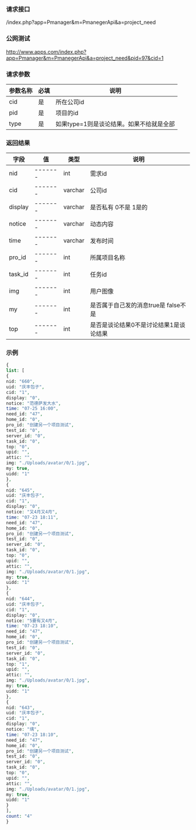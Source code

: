 ### **请求接口**
/index.php?app=Pmanager&m=PmanegerApi&a=project_need



### **公网测试**
http://www.apps.com/index.php?app=Pmanager&m=PmanegerApi&a=project_need&pid=97&cid=1

### **请求参数**

| 参数名称  |必填|     说明      |
|------|-----|------|
| cid     | 是 |   所在公司id   |
| pid| 是 |  项目的id   |
| type| 是 | 如果type=1则是谈论结果。如果不给就是全部   |


### **返回结果**
|字段        |值          |类型    |说明        |
| ---------  |--------    |-------- |--------  |
|nid|-------   |int    |需求id   |
|cid| -------     |varchar  |公司id   |
|display|-------     |varchar   |是否私有 0不是 1是的|
|notice| -------     |   varchar        |  动态内容    |
|time| -------    |varchar  |发布时间|
|pro_id| -------     |int  |所属项目名称|
|task_id| -------     |int  |任务id   |
|img| -------     |int  |用户图像   |
|my| -------     |int  |是否属于自己发的消息true是  false不是   |
|top| -------     |int  |是否是谈论结果0不是讨论结果1是谈论结果  |


### **示例**
````php
{
list: [
{
nid: "660",
uid: "庆丰包子",
cid: "1",
display: "0",
notice: "范德萨发大水",
time: "07-25 16:00",
need_id: "47",
home_id: "0",
pro_id: "创建另一个项目测试",
test_id: "0",
server_id: "0",
task_id: "0",
top: "0",
upid: "",
attic: "",
img: "./Uploads/avatar/0/1.jpg",
my: true,
uidd: "1"
},
{
nid: "645",
uid: "庆丰包子",
cid: "1",
display: "0",
notice: "又4月又4月",
time: "07-23 18:11",
need_id: "47",
home_id: "0",
pro_id: "创建另一个项目测试",
test_id: "0",
server_id: "0",
task_id: "0",
top: "0",
upid: "",
attic: "",
img: "./Uploads/avatar/0/1.jpg",
my: true,
uidd: "1"
},
{
nid: "644",
uid: "庆丰包子",
cid: "1",
display: "0",
notice: "5要有又4月",
time: "07-23 18:10",
need_id: "47",
home_id: "0",
pro_id: "创建另一个项目测试",
test_id: "0",
server_id: "0",
task_id: "0",
top: "1",
upid: "",
attic: "",
img: "./Uploads/avatar/0/1.jpg",
my: true,
uidd: "1"
},
{
nid: "643",
uid: "庆丰包子",
cid: "1",
display: "0",
notice: "堣",
time: "07-23 18:10",
need_id: "47",
home_id: "0",
pro_id: "创建另一个项目测试",
test_id: "0",
server_id: "0",
task_id: "0",
top: "0",
upid: "",
attic: "",
img: "./Uploads/avatar/0/1.jpg",
my: true,
uidd: "1"
}
],
count: "4"
}